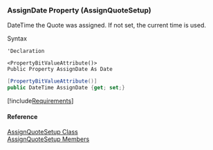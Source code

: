 ﻿### AssignDate Property (AssignQuoteSetup)

DateTime the Quote was assigned. If not set, the current time is used.

Syntax

```vbnet
'Declaration

<PropertyBitValueAttribute()>
Public Property AssignDate As Date
```

```csharp
[PropertyBitValueAttribute()]
public DateTime AssignDate {get; set;}
```

[!include[Requirements](../partials/requirements.md)]

#### Reference

[AssignQuoteSetup Class](FChoice.Toolkits.Clarify~FChoice.Toolkits.Clarify.Sales.AssignQuoteSetup.md)  
[AssignQuoteSetup Members](FChoice.Toolkits.Clarify~FChoice.Toolkits.Clarify.Sales.AssignQuoteSetup_members.md)